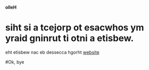 **olleH**
# siht si a tcejorp ot esacwhos ym yraid gninrut ti otni a etisbew.
eht etisbew nac eb dessecca hgorht [website](https://samratbarai.github.io/Yraid)

#Ok, bye